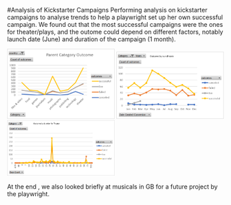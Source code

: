 #Analysis of Kickstarter Campaigns
Performing analysis on kickstarter campaigns to analyse trends to help a playwright set up her own successful campaign.
We found out that the most successful campaigns were the ones for theater/plays, and the outome could depend on different factors, notably launch date (June) and duration of the campaign (1 month).

<img src="Category-Outcome.png" width="250">
<img src="Launch-Outcome.png" width="250">
<img src="Duration-Outcome.png" width="250">

At the end , we also looked briefly at musicals in GB for a future project by the playwright.


